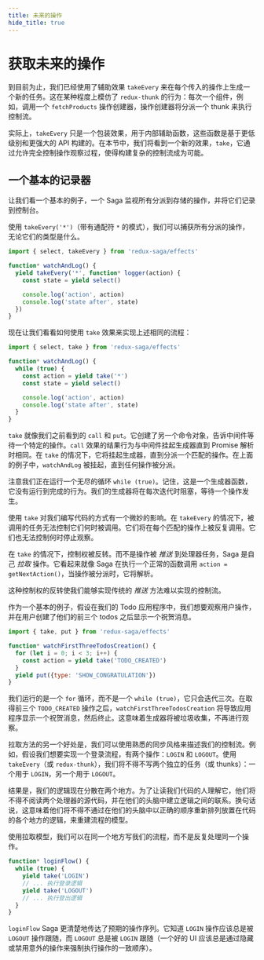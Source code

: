 ```yaml
---
title: 未来的操作
hide_title: true
---
```


# 获取未来的操作

到目前为止，我们已经使用了辅助效果 `takeEvery` 来在每个传入的操作上生成一个新的任务。这在某种程度上模仿了 `redux-thunk` 的行为：每次一个组件，例如，调用一个 `fetchProducts` 操作创建器，操作创建器将分派一个 thunk 来执行控制流。

实际上，`takeEvery` 只是一个包装效果，用于内部辅助函数，这些函数是基于更低级别和更强大的 API 构建的。在本节中，我们将看到一个新的效果，`take`，它通过允许完全控制操作观察过程，使得构建复杂的控制流成为可能。

## 一个基本的记录器

让我们看一个基本的例子，一个 Saga 监视所有分派到存储的操作，并将它们记录到控制台。

使用 `takeEvery('*')`（带有通配符 `*` 的模式），我们可以捕获所有分派的操作，无论它们的类型是什么。

```javascript
import { select, takeEvery } from 'redux-saga/effects'

function* watchAndLog() {
  yield takeEvery('*', function* logger(action) {
    const state = yield select()

    console.log('action', action)
    console.log('state after', state)
  })
}
```

现在让我们看看如何使用 `take` 效果来实现上述相同的流程：

```javascript
import { select, take } from 'redux-saga/effects'

function* watchAndLog() {
  while (true) {
    const action = yield take('*')
    const state = yield select()

    console.log('action', action)
    console.log('state after', state)
  }
}
```

`take` 就像我们之前看到的 `call` 和 `put`。它创建了另一个命令对象，告诉中间件等待一个特定的操作。`call` 效果的结果行为与中间件挂起生成器直到 Promise 解析时相同。在 `take` 的情况下，它将挂起生成器，直到分派一个匹配的操作。在上面的例子中，`watchAndLog` 被挂起，直到任何操作被分派。

注意我们正在运行一个无尽的循环 `while (true)`。记住，这是一个生成器函数，它没有运行到完成的行为。我们的生成器将在每次迭代时阻塞，等待一个操作发生。

使用 `take` 对我们编写代码的方式有一个微妙的影响。在 `takeEvery` 的情况下，被调用的任务无法控制它们何时被调用。它们将在每个匹配的操作上被反复调用。它们也无法控制何时停止观察。

在 `take` 的情况下，控制权被反转。而不是操作被 *推送* 到处理器任务，Saga 是自己 *拉取* 操作。它看起来就像 Saga 在执行一个正常的函数调用 `action = getNextAction()`，当操作被分派时，它将解析。

这种控制权的反转使我们能够实现传统的 *推送* 方法难以实现的控制流。

作为一个基本的例子，假设在我们的 Todo 应用程序中，我们想要观察用户操作，并在用户创建了他们的前三个 todos 之后显示一个祝贺消息。

```javascript
import { take, put } from 'redux-saga/effects'

function* watchFirstThreeTodosCreation() {
  for (let i = 0; i < 3; i++) {
    const action = yield take('TODO_CREATED')
  }
  yield put({type: 'SHOW_CONGRATULATION'})
}
```

我们运行的是一个 `for` 循环，而不是一个 `while (true)`，它只会迭代三次。在取得前三个 `TODO_CREATED` 操作之后，`watchFirstThreeTodosCreation` 将导致应用程序显示一个祝贺消息，然后终止。这意味着生成器将被垃圾收集，不再进行观察。

拉取方法的另一个好处是，我们可以使用熟悉的同步风格来描述我们的控制流。例如，假设我们想要实现一个登录流程，有两个操作：`LOGIN` 和 `LOGOUT`。使用 `takeEvery`（或 `redux-thunk`），我们将不得不写两个独立的任务（或 thunks）：一个用于 `LOGIN`，另一个用于 `LOGOUT`。

结果是，我们的逻辑现在分散在两个地方。为了让读我们代码的人理解它，他们将不得不阅读两个处理器的源代码，并在他们的头脑中建立逻辑之间的联系。换句话说，这意味着他们将不得不通过在他们的头脑中以正确的顺序重新排列放置在代码的各个地方的逻辑，来重建流程的模型。

使用拉取模型，我们可以在同一个地方写我们的流程，而不是反复处理同一个操作。

```javascript
function* loginFlow() {
  while (true) {
    yield take('LOGIN')
    // ... 执行登录逻辑
    yield take('LOGOUT')
    // ... 执行登出逻辑
  }
}
```

`loginFlow` Saga 更清楚地传达了预期的操作序列。它知道 `LOGIN` 操作应该总是被 `LOGOUT` 操作跟随，而 `LOGOUT` 总是被 `LOGIN` 跟随（一个好的 UI 应该总是通过隐藏或禁用意外的操作来强制执行操作的一致顺序）。
